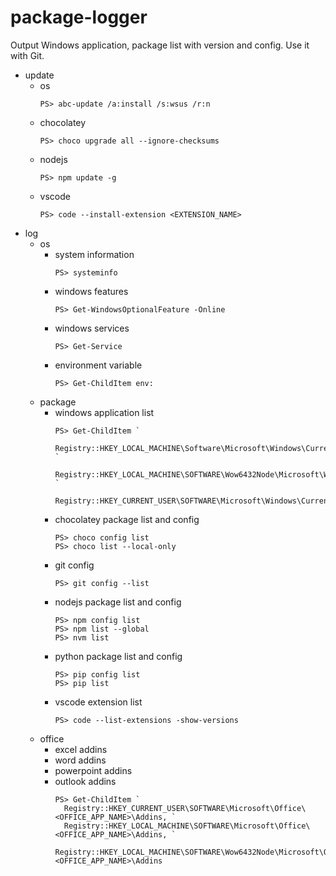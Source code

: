 # package-logger

Output Windows application, package list with version and config.
Use it with Git.

- update
  - os
    ```
    PS> abc-update /a:install /s:wsus /r:n
    ```
  - chocolatey
    ```
    PS> choco upgrade all --ignore-checksums
    ```
  - nodejs
    ```
    PS> npm update -g
    ```
  - vscode
    ```
    PS> code --install-extension <EXTENSION_NAME>
    ```
- log
  - os
    - system information
      ```
      PS> systeminfo
      ```
    - windows features
      ```
      PS> Get-WindowsOptionalFeature -Online
      ```
    - windows services
      ```
      PS> Get-Service
      ```
    - environment variable
      ```
      PS> Get-ChildItem env:
      ```
  - package
    - windows application list
      ```
      PS> Get-ChildItem `
        Registry::HKEY_LOCAL_MACHINE\Software\Microsoft\Windows\CurrentVersion\Uninstall, `
        Registry::HKEY_LOCAL_MACHINE\SOFTWARE\Wow6432Node\Microsoft\Windows\CurrentVersion\Uninstall, `
        Registry::HKEY_CURRENT_USER\SOFTWARE\Microsoft\Windows\CurrentVersion\Uninstall
      ```
    - chocolatey package list and config
      ```
      PS> choco config list
      PS> choco list --local-only
      ```
    - git config
      ```
      PS> git config --list
      ```
    - nodejs package list and config
      ```
      PS> npm config list
      PS> npm list --global
      PS> nvm list
      ```
    - python package list and config
      ```
      PS> pip config list
      PS> pip list
      ```
    - vscode extension list
      ```
      PS> code --list-extensions -show-versions
      ```
  - office
    - excel addins
    - word addins
    - powerpoint addins
    - outlook addins
      ```
      PS> Get-ChildItem `
        Registry::HKEY_CURRENT_USER\SOFTWARE\Microsoft\Office\<OFFICE_APP_NAME>\Addins, `
        Registry::HKEY_LOCAL_MACHINE\SOFTWARE\Microsoft\Office\<OFFICE_APP_NAME>\Addins, `
        Registry::HKEY_LOCAL_MACHINE\SOFTWARE\Wow6432Node\Microsoft\Office\<OFFICE_APP_NAME>\Addins
      ```
